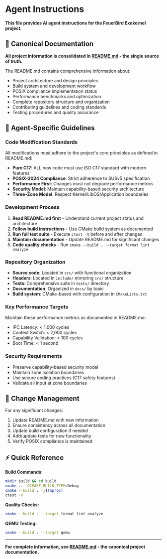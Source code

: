 # Agent Instructions

**This file provides AI agent instructions for the FeuerBird Exokernel project.**

## 📖 Canonical Documentation

**All project information is consolidated in [README.md](README.md) - the single source of truth.**

The README.md contains comprehensive information about:
- Project architecture and design principles  
- Build system and development workflow
- POSIX compliance implementation status
- Performance benchmarks and optimization
- Complete repository structure and organization
- Contributing guidelines and coding standards
- Testing procedures and quality assurance

## 🤖 Agent-Specific Guidelines

### Code Modification Standards
All modifications must adhere to the project's core principles as defined in README.md:

- **Pure C17**: ALL new code must use ISO C17 standard with modern features
- **POSIX-2024 Compliance**: Strict adherence to SUSv5 specification
- **Performance First**: Changes must not degrade performance metrics  
- **Security Model**: Maintain capability-based security architecture
- **Three-Zone Model**: Respect Kernel/LibOS/Application boundaries

### Development Process
1. **Read README.md first** - Understand current project status and architecture
2. **Follow build instructions** - Use CMake build system as documented  
3. **Run full test suite** - Execute `ctest -V` before and after changes
4. **Maintain documentation** - Update README.md for significant changes
5. **Code quality checks** - Run `cmake --build . --target format lint analyze`

### Repository Organization
- **Source code**: Located in `src/` with functional organization
- **Headers**: Located in `include/` mirroring `src/` structure  
- **Tests**: Comprehensive suite in `tests/` directory
- **Documentation**: Organized in `docs/` by topic
- **Build system**: CMake-based with configuration in `CMakeLists.txt`

### Key Performance Targets
Maintain these performance metrics as documented in README.md:
- IPC Latency: < 1,000 cycles
- Context Switch: < 2,000 cycles  
- Capability Validation: < 100 cycles
- Boot Time: < 1 second

### Security Requirements
- Preserve capability-based security model
- Maintain zone isolation boundaries
- Use secure coding practices (C17 safety features)
- Validate all input at zone boundaries

## 🔄 Change Management

For any significant changes:
1. Update README.md with new information
2. Ensure consistency across all documentation
3. Update build configuration if needed
4. Add/update tests for new functionality
5. Verify POSIX compliance is maintained

## ⚡ Quick Reference

**Build Commands:**
```bash
mkdir build && cd build
cmake .. -DCMAKE_BUILD_TYPE=Debug
cmake --build . -j$(nproc)
ctest -V
```

**Quality Checks:**
```bash
cmake --build . --target format lint analyze
```

**QEMU Testing:**
```bash
cmake --build . --target qemu
```

---

**For complete information, see [README.md](README.md) - the canonical project documentation.**